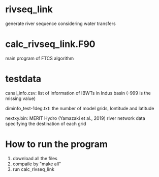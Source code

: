 # rivseq_link
generate river sequence considering water transfers
# calc_rivseq_link.F90
main program of FTCS algorithm
# testdata
canal_info.csv: list of information of IBWTs in Indus basin (-999 is the missing value)

diminfo_test-1deg.txt: the number of model grids, lontitude and latitude

nextxy.bin: MERIT Hydro (Yamazaki et al., 2019) river network data specifying the destination of each grid

# How to run the program
1. download all the files
2. compaile by "make all"
3. run calc_rivseq_link
